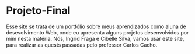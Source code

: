 # Projeto-Final
Esse site se trata de um portfólio sobre meus aprendizados como aluna de desevolvimento Web, onde eu apresenta alguns projetos desenvolvidos por mim nesta matéria. Nós, Ingrid Fraga e Cibelle Silva, vamos usar este site, para realizar as quests passadas pelo professor Carlos Cacho.
